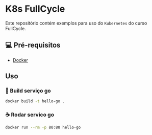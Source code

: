 # K8s FullCycle

Este repositório contém exemplos para uso do `Kubernetes` do curso FullCycle.

## 💻 Pré-requisitos
- [Docker](https://www.docker.com/)

## Uso

### 🚀 Build serviço go
```bash
docker build -t hello-go .
```

### ☕ Rodar servico go 
```bash
docker run --rm -p 80:80 hello-go
```

